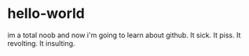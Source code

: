 # hello-world
im a total noob and now i'm going to learn about github. It sick. It piss. It revolting. It insulting.
